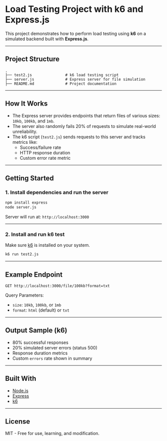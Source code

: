 # Load Testing Project with k6 and Express.js

This project demonstrates how to perform load testing using **k6** on a simulated backend built with **Express.js**.

---

## Project Structure

```
.
├── test2.js               # k6 load testing script
├── server.js              # Express server for file simulation
├── README.md              # Project documentation
```

---

## How It Works

- The Express server provides endpoints that return files of various sizes: `10kb`, `100kb`, and `1mb`.
- The server also randomly fails 20% of requests to simulate real-world unreliability.
- The k6 script (`test2.js`) sends requests to this server and tracks metrics like:
  - Success/failure rate
  - HTTP response duration
  - Custom error rate metric

---

## Getting Started

### 1. Install dependencies and run the server

```bash
npm install express
node server.js
```

Server will run at: `http://localhost:3000`

---

### 2. Install and run k6 test

Make sure [k6](https://k6.io/) is installed on your system.

```bash
k6 run test2.js
```

---

## Example Endpoint

```
GET http://localhost:3000/file/100kb?format=txt
```

Query Parameters:
- `size`: `10kb`, `100kb`, or `1mb`
- `format`: `html` (default) or `txt`

---

## Output Sample (k6)

- 80% successful responses
- 20% simulated server errors (status 500)
- Response duration metrics
- Custom `errors` rate shown in summary

---

## Built With

- [Node.js](https://nodejs.org/)
- [Express](https://expressjs.com/)
- [k6](https://k6.io/)

---

## License

MIT - Free for use, learning, and modification.
